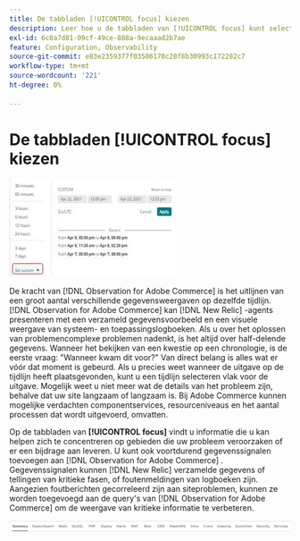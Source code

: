 ```yaml
---
title: De tabbladen [!UICONTROL focus] kiezen
description: Leer hoe u de tabbladen van [!UICONTROL focus] kunt selecteren om de gebieden te bekijken die problemen veroorzaken.
exl-id: 6c0a7d81-09cf-49ce-888a-9ecaaad2b7ae
feature: Configuration, Observability
source-git-commit: e83e2359377f03506178c28f8b30993c172282c7
workflow-type: tm+mt
source-wordcount: '221'
ht-degree: 0%

---
```


# De tabbladen [!UICONTROL focus] kiezen

![ kies de nadruklusjes ](../../assets/tools/observation-for-adobe-commerce/choosing-the-focus-tabs-1.jpg)

De kracht van [!DNL Observation for Adobe Commerce] is het uitlijnen van een groot aantal verschillende gegevensweergaven op dezelfde tijdlijn. [!DNL Observation for Adobe Commerce] kan [!DNL New Relic] -agents presenteren met een verzameld gegevensvoorbeeld en een visuele weergave van systeem- en toepassingslogboeken. Als u over het oplossen van problemencomplexe problemen nadenkt, is het altijd over half-delende gegevens. Wanneer het bekijken van een kwestie op een chronologie, is de eerste vraag: &quot;Wanneer kwam dit voor?&quot; Van direct belang is alles wat er vóór dat moment is gebeurd. Als u precies weet wanneer de uitgave op de tijdlijn heeft plaatsgevonden, kunt u een tijdlijn selecteren vlak voor de uitgave. Mogelijk weet u niet meer wat de details van het probleem zijn, behalve dat uw site langzaam of langzaam is. Bij Adobe Commerce kunnen mogelijke verdachten componentservices, resourceniveaus en het aantal processen dat wordt uitgevoerd, omvatten.

Op de tabbladen van **[!UICONTROL focus]** vindt u informatie die u kan helpen zich te concentreren op gebieden die uw probleem veroorzaken of er een bijdrage aan leveren. U kunt ook voortdurend gegevenssignalen toevoegen aan [!DNL Observation for Adobe Commerce] . Gegevenssignalen kunnen [!DNL New Relic] verzamelde gegevens of tellingen van kritieke fasen, of foutenmeldingen van logboeken zijn. Aangezien foutberichten gecorreleerd zijn aan siteproblemen, kunnen ze worden toegevoegd aan de query&#39;s van [!DNL Observation for Adobe Commerce] om de weergave van kritieke informatie te verbeteren.

![ kies de nadruklusjes ](../../assets/tools/observation-for-adobe-commerce/choosing-the-focus-tabs-2.jpeg)
